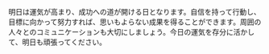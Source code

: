 明日は運気が高まり、成功への道が開ける日となります。自信を持って行動し、目標に向かって努力すれば、思いもよらない成果を得ることができます。周囲の人々とのコミュニケーションも大切にしましょう。今日の運気を存分に活かして、明日も頑張ってください。